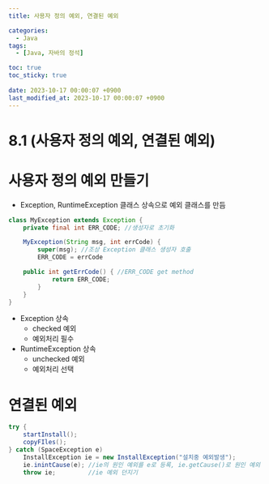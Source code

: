 ```yaml
---
title: 사용자 정의 예외, 연결된 예외

categories:
  - Java
tags:
  - [Java, 자바의 정석]

toc: true
toc_sticky: true
 
date: 2023-10-17 00:00:07 +0900
last_modified_at: 2023-10-17 00:00:07 +0900
---
```


# 8.1 (사용자 정의 예외, 연결된 예외)

# 사용자 정의 예외 만들기

- Exception, RuntimeException 클래스 상속으로 예외 클래스를 만듬

```java
class MyException extends Exception {
	private final int ERR_CODE; //생성자로 초기화

	MyException(String msg, int errCode) {
		super(msg); //조상 Exception 클래스 생성자 호출
		ERR_CODE = errCode

	public int getErrCode() { //ERR_CODE get method
			return ERR_CODE;
		}
	}
}
```

- Exception 상속
    - checked 예외
    - 예외처리 필수
- RuntimeException 상속
    - unchecked 예외
    - 예외처리 선택

# 연결된 예외

```java
try {
	startInstall();
	copyFIles();
} catch (SpaceException e)
	InstallException ie = new InstallException("설치중 예외발생");
	ie.inintCause(e); //ie의 원인 예외를 e로 등록, ie.getCause()로 원인 예외 반환
	throw ie;         //ie 예외 던지기
```